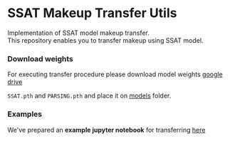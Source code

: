 # SSAT Makeup Transfer Utils

Implementation of SSAT model makeup transfer.
<br>
This repository enables you to transfer makeup using SSAT model.

### Download weights

For executing transfer procedure please download model
weights [google drive](https://drive.google.com/drive/folders/1SkxAHTa9XMiK328J1G_ejjEbFpPS4nWX?usp=sharing)

`SSAT.pth` and `PARSING.pth` and place it on [models](models) folder.

### Examples

We've prepared an **example jupyter notebook** for transferring [here](example.ipynb) 
